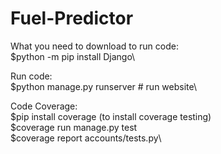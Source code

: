 # Fuel-Predictor

What you need to download to run code:\
$python -m pip install Django\

Run code:\
$python manage.py runserver # run website\

Code Coverage:\
$pip install coverage  (to install coverage testing)\
$coverage run manage.py test \
$coverage report accounts/tests.py\
